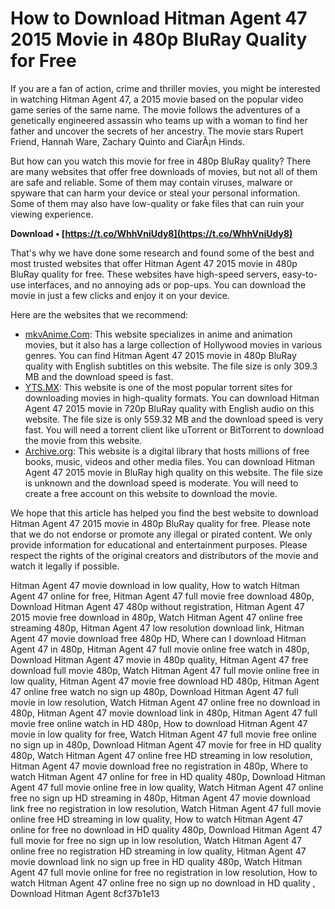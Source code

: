 # How to Download Hitman Agent 47 2015 Movie in 480p BluRay Quality for Free
 
If you are a fan of action, crime and thriller movies, you might be interested in watching Hitman Agent 47, a 2015 movie based on the popular video game series of the same name. The movie follows the adventures of a genetically engineered assassin who teams up with a woman to find her father and uncover the secrets of her ancestry. The movie stars Rupert Friend, Hannah Ware, Zachary Quinto and CiarÃ¡n Hinds.
 
But how can you watch this movie for free in 480p BluRay quality? There are many websites that offer free downloads of movies, but not all of them are safe and reliable. Some of them may contain viruses, malware or spyware that can harm your device or steal your personal information. Some of them may also have low-quality or fake files that can ruin your viewing experience.
 
**Download • [https://t.co/WhhVniUdy8](https://t.co/WhhVniUdy8)**


 
That's why we have done some research and found some of the best and most trusted websites that offer Hitman Agent 47 2015 movie in 480p BluRay quality for free. These websites have high-speed servers, easy-to-use interfaces, and no annoying ads or pop-ups. You can download the movie in just a few clicks and enjoy it on your device.
 
Here are the websites that we recommend:
 
- [mkvAnime.Com](https://ww1.mkvanime.site/hitman-agent-47-2015/): This website specializes in anime and animation movies, but it also has a large collection of Hollywood movies in various genres. You can find Hitman Agent 47 2015 movie in 480p BluRay quality with English subtitles on this website. The file size is only 309.3 MB and the download speed is fast.
- [YTS.MX](https://yts.mx/movies/hitman-agent-47-2015): This website is one of the most popular torrent sites for downloading movies in high-quality formats. You can download Hitman Agent 47 2015 movie in 720p BluRay quality with English audio on this website. The file size is only 559.32 MB and the download speed is very fast. You will need a torrent client like uTorrent or BitTorrent to download the movie from this website.
- [Archive.org](https://archive.org/details/hitman-agent-47-2015-blu-ray-high-fzmovies.net-74fa-8ed-0af-34e-1e-0f-5cc-555aa-73c-5975): This website is a digital library that hosts millions of free books, music, videos and other media files. You can download Hitman Agent 47 2015 movie in BluRay high quality on this website. The file size is unknown and the download speed is moderate. You will need to create a free account on this website to download the movie.

We hope that this article has helped you find the best website to download Hitman Agent 47 2015 movie in 480p BluRay quality for free. Please note that we do not endorse or promote any illegal or pirated content. We only provide information for educational and entertainment purposes. Please respect the rights of the original creators and distributors of the movie and watch it legally if possible.
 
Hitman Agent 47 movie download in low quality,  How to watch Hitman Agent 47 online for free,  Hitman Agent 47 full movie free download 480p,  Download Hitman Agent 47 480p without registration,  Hitman Agent 47 2015 movie free download in 480p,  Watch Hitman Agent 47 online free streaming 480p,  Hitman Agent 47 low resolution download link,  Hitman Agent 47 movie download free 480p HD,  Where can I download Hitman Agent 47 in 480p,  Hitman Agent 47 full movie online free watch in 480p,  Download Hitman Agent 47 movie in 480p quality,  Hitman Agent 47 free download full movie 480p,  Watch Hitman Agent 47 full movie online free in low quality,  Hitman Agent 47 movie free download HD 480p,  Hitman Agent 47 online free watch no sign up 480p,  Download Hitman Agent 47 full movie in low resolution,  Watch Hitman Agent 47 online free no download in 480p,  Hitman Agent 47 movie download link in 480p,  Hitman Agent 47 full movie free online watch in HD 480p,  How to download Hitman Agent 47 movie in low quality for free,  Watch Hitman Agent 47 full movie free online no sign up in 480p,  Download Hitman Agent 47 movie for free in HD quality 480p,  Watch Hitman Agent 47 online free HD streaming in low resolution,  Hitman Agent 47 movie download free no registration in 480p,  Where to watch Hitman Agent 47 online for free in HD quality 480p,  Download Hitman Agent 47 full movie online free in low quality,  Watch Hitman Agent 47 online free no sign up HD streaming in 480p,  Hitman Agent 47 movie download link free no registration in low resolution,  Watch Hitman Agent 47 full movie online free HD streaming in low quality,  How to watch Hitman Agent 47 online for free no download in HD quality 480p,  Download Hitman Agent 47 full movie for free no sign up in low resolution,  Watch Hitman Agent 47 online free no registration HD streaming in low quality,  Hitman Agent 47 movie download link no sign up free in HD quality 480p,  Watch Hitman Agent 47 full movie online for free no registration in low resolution,  How to watch Hitman Agent 47 online free no sign up no download in HD quality ,  Download Hitman Agent
 8cf37b1e13
 
